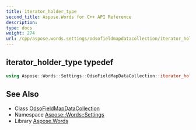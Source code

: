 ```yaml
---
title: iterator_holder_type
second_title: Aspose.Words for C++ API Reference
description: 
type: docs
weight: 274
url: /cpp/aspose.words.settings/odsofieldmapdatacollection/iterator_holder_type/
---
```

## iterator_holder_type typedef




```cpp
using Aspose::Words::Settings::OdsoFieldMapDataCollection::iterator_holder_type =  System::Collections::Generic::List<System::SharedPtr<Aspose::Words::Settings::OdsoFieldMapData> >
```

## See Also

* Class [OdsoFieldMapDataCollection](../)
* Namespace [Aspose::Words::Settings](../../)
* Library [Aspose.Words](../../../)
